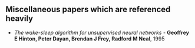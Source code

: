 ## Miscellaneous papers which are referenced heavily

* *The wake-sleep algorithm for unsupervised neural networks* - **Geoffrey E Hinton, Peter Dayan, Brendan J Frey, Radford M Neal**, 1995
